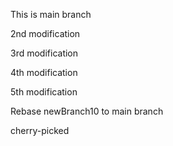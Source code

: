 This is main branch

2nd modification

3rd modification

4th modification

5th modification

Rebase newBranch10 to main branch

cherry-picked
